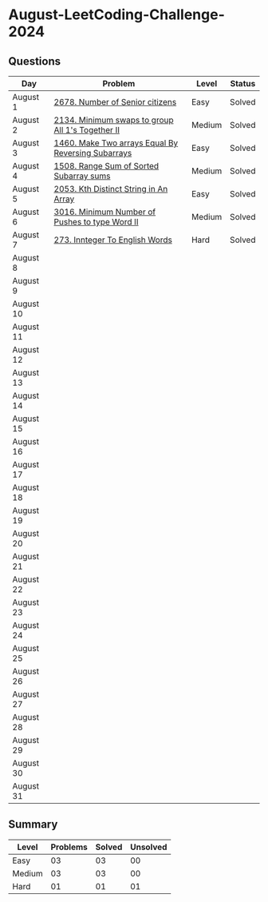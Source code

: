 # August-LeetCoding-Challenge-2024

## Questions
| Day | Problem | Level | Status |
| --- | --- | --- | --- |
| August 1 | [2678. Number of Senior citizens](https://leetcode.com/problems/number-of-senior-citizens/) | Easy | Solved |
| August 2 | [2134. Minimum swaps to group All 1's Together II](https://leetcode.com/problems/minimum-swaps-to-group-all-1s-together-ii/) | Medium | Solved |
| August 3 | [1460. Make Two arrays Equal By Reversing Subarrays](https://leetcode.com/problems/make-two-arrays-equal-by-reversing-subarrays/) | Easy | Solved |
| August 4 | [1508. Range Sum of Sorted Subarray sums](https://leetcode.com/problems/range-sum-of-sorted-subarray-sums/) | Medium | Solved |
| August 5 | [2053. Kth Distinct String in An Array](https://leetcode.com/problems/kth-distinct-string-in-an-array/) | Easy | Solved |
| August 6 | [3016. Minimum Number of Pushes to type Word II](https://leetcode.com/problems/minimum-number-of-pushes-to-type-word-ii/) | Medium | Solved |
| August 7 | [273. Innteger To English Words](https://leetcode.com/problems/integer-to-english-words/) | Hard | Solved |
| August 8 | []() |  |  |
| August 9 | []() |  |  |
| August 10 | []() |  |  |
| August 11 | []() |  |  |
| August 12 | []() |  |  |
| August 13 | []() |  |  |   
| August 14 | []() |  |  |
| August 15 | []() |  |  |
| August 16 | []() |  |  |
| August 17 | []() |  |  |
| August 18 | []() |  |  |
| August 19 | []() |  |  |
| August 20 | []() |  |  |
| August 21 | []() |  |  |
| August 22 | []() |  |  |
| August 23 | []() |  |  |
| August 24 | []() |  |  |
| August 25 | []() |  |  |
| August 26 | []() |  |  |
| August 27 | []() |  |  |
| August 28 | []() |  |  |
| August 29 | []() |  |  |
| August 30 | []() |  |  |
| August 31 | []() |  |  |


## Summary
| Level  | Problems | Solved | Unsolved |
| ---    | --- | --- | --- |
| Easy   | 03 | 03 | 00 |
| Medium | 03 | 03 | 00 |
| Hard   | 01 | 01 | 01 |
